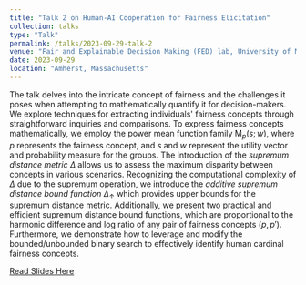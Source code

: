 ```yaml
---
title: "Talk 2 on Human-AI Cooperation for Fairness Elicitation"
collection: talks
type: "Talk"
permalink: /talks/2023-09-29-talk-2
venue: "Fair and Explainable Decision Making (FED) lab, University of Massachusetts Amherst"
date: 2023-09-29
location: "Amherst, Massachusetts"
---
```



The talk delves into the intricate concept of fairness and the challenges it poses when attempting to mathematically quantify it for decision-makers. We explore techniques for extracting individuals' fairness concepts through straightforward inquiries and comparisons. To express fairness concepts mathematically, we employ the power mean function family $\mathrm{M}_{p}(s; w)$, where $p$ represents the fairness concept, and $s$ and $w$ represent the utility vector and probability measure for the groups. The introduction of the *supremum distance metric* $\Delta$ allows us to assess the maximum disparity between concepts in various scenarios. Recognizing the computational complexity of $\Delta$ due to the supremum operation, we introduce the *additive supremum distance bound function* $\Delta_{\uparrow}$ which provides upper bounds for the supremum distance metric. Additionally, we present two practical and efficient supremum distance bound functions, which are proportional to the harmonic difference and log ratio of any pair of fairness concepts ($p, p'$). Furthermore, we demonstrate how to leverage and modify the bounded/unbounded binary search to effectively identify human cardinal fairness concepts.

[Read Slides Here](/files/Human-AI%20Cooperation%20for%20Fairness%20Elicitation.pdf)